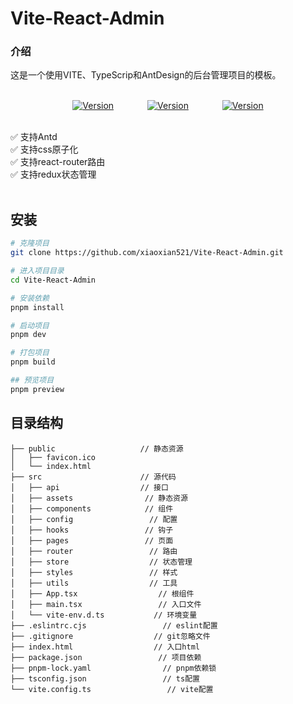 # Vite-React-Admin

### 介绍

这是一个使用VITE、TypeScrip和AntDesign的后台管理项目的模板。
<br/>
<br/>
<p align="center">
<a href="https://www.npmjs.com/package/vue"><img src="https://img.shields.io/badge/pnpm-8.15.5-blue.svg" alt="Version"></a>
<a href="https://www.npmjs.com/package/vue" style="margin:0 50px;"><img src="https://img.shields.io/badge/vite-5.2.8-light.svg" alt="Version"></a>
<a href="https://www.npmjs.com/package/vue"><img src="https://img.shields.io/badge/react-18.2.0-blue.svg" alt="Version"></a>
</p>

<br/>
✅ 支持Antd<br/>
✅ 支持css原子化<br/>
✅ 支持react-router路由<br/>
✅ 支持redux状态管理<br/>
<br/>

## 安装

```bash
# 克隆项目
git clone https://github.com/xiaoxian521/Vite-React-Admin.git

# 进入项目目录
cd Vite-React-Admin

# 安装依赖
pnpm install

# 启动项目
pnpm dev

# 打包项目
pnpm build

## 预览项目
pnpm preview
```

## 目录结构

```
├── public                   // 静态资源
│   ├── favicon.ico
│   └── index.html
├── src                      // 源代码
│   ├── api                  // 接口
│   ├── assets                // 静态资源
│   ├── components            // 组件
│   ├── config                 // 配置
│   ├── hooks                 // 钩子
│   ├── pages                 // 页面
│   ├── router                 // 路由
│   ├── store                  // 状态管理
│   ├── styles                 // 样式
│   ├── utils                  // 工具
│   ├── App.tsx                  // 根组件
│   ├── main.tsx                 // 入口文件
│   └── vite-env.d.ts           // 环境变量
├── .eslintrc.cjs                 // eslint配置
├── .gitignore                  // git忽略文件
├── index.html                  // 入口html
├── package.json                 // 项目依赖
├── pnpm-lock.yaml                // pnpm依赖锁
├── tsconfig.json                 // ts配置
└── vite.config.ts                 // vite配置
```
  
